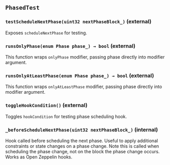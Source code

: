 ## `PhasedTest`






### `testScheduleNextPhase(uint32 nextPhaseBlock_)` (external)

Exposes `scheduleNextPhase` for testing.




### `runsOnlyPhase(enum Phase phase_) → bool` (external)

This function wraps `onlyPhase` modifier, passing phase directly into
modifier argument.




### `runsOnlyAtLeastPhase(enum Phase phase_) → bool` (external)

This function wraps `onlyAtLeastPhase` modifier, passing phase directly
into modifier argument.




### `toggleHookCondition()` (external)

Toggles `hookCondition` for testing phase scheduling hook.



### `_beforeScheduleNextPhase(uint32 nextPhaseBlock_)` (internal)

Hook called before scheduling the next phase.
Useful to apply additional constraints or state changes on a phase
change.
Note this is called when scheduling the phase change, not on the block
the phase change occurs.
Works as Open Zeppelin hooks.





